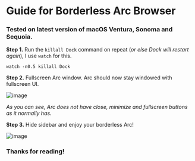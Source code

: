 # Guide for Borderless Arc Browser
### Tested on latest version of macOS Ventura, Sonoma and Sequoia.
**Step 1.** Run the `killall Dock` command on repeat (*or else Dock will restart again*), I use `watch` for this.

    watch -n0.5 killall Dock

**Step 2.** Fullscreen Arc window. Arc should now stay windowed with fullscreen UI.

![image](https://raw.githubusercontent.com/ksajolaer/Borderless-Arc-Guide/main/Fullscreen%20UI.png)

*As you can see, Arc does not have close, minimize and fullscreen buttons as it normally has.*

**Step 3.** Hide sidebar and enjoy your borderless Arc!

![image](https://raw.githubusercontent.com/ksajolaer/Borderless-Arc-Guide/main/Borderless%20Arc.png)
### Thanks for reading!
